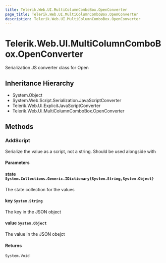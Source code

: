 ```yaml
---
title: Telerik.Web.UI.MultiColumnComboBox.OpenConverter
page_title: Telerik.Web.UI.MultiColumnComboBox.OpenConverter
description: Telerik.Web.UI.MultiColumnComboBox.OpenConverter
---
```


# Telerik.Web.UI.MultiColumnComboBox.OpenConverter

Serialization JS converter class for Open

## Inheritance Hierarchy

* System.Object
* System.Web.Script.Serialization.JavaScriptConverter
* Telerik.Web.UI.ExplicitJavaScriptConverter
* Telerik.Web.UI.MultiColumnComboBox.OpenConverter

## Methods

###  AddScript

Serialize the value as a script, not a string. Should be used alongside with

#### Parameters

#### state `System.Collections.Generic.IDictionary{System.String,System.Object}`

The state collection for the values

#### key `System.String`

The key in the JSON object

#### value `System.Object`

The value in the JSON obejct

#### Returns

`System.Void` 

